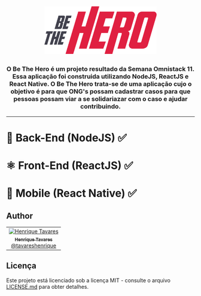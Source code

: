 <h1 align="center">
  <img alt="BeTheHero" title="BeTheHero" src="./frontend/src/assets/logo.svg" width="300px" />
</h1>

<h3 align="center">
  O Be The Hero é um projeto resultado da Semana Omnistack 11. Essa aplicação foi construida utilizando NodeJS, ReactJS e React Native. O Be The Hero trata-se de uma aplicação cujo o objetivo é para que ONG's possam cadastrar casos para que pessoas possam viar a se solidariazar com o caso e ajudar contribuindo.
</h3>

---

<h1>
  <a href="https://github.com/tavareshenrique/be-the-hero/tree/master/backend" style="text-decoration: none;" >
  💾 Back-End (NodeJS) ✅
  </a>
</h1>

<h1>
   <a href="https://github.com/tavareshenrique/be-the-hero/tree/master/frontend" style="text-decoration: none;">
  ⚛️ Front-End (ReactJS) ✅
  </a>
</h1>

<h1>
  <a href="https://github.com/tavareshenrique/be-the-hero/tree/master/mobile" style="text-decoration: none;">
  📱 Mobile (React Native) ✅
  </a>
</h1>

## Author

<table>
  <tr>
    <td align="center">
      <a href="http://github.com/tavareshenrique/">
        <img src="https://avatars1.githubusercontent.com/u/27022914?v=4" width="100px;" alt="Henrique Tavares"/>
        <br />
        <sub>
          <b>Henrique Tavares</b>
        </sub>
       </a>
       <br />
       <a href="https://github.com/tavareshenrique/be-the-hero/commits?author=tavareshenrique" title="Code">@tavareshenrique</a>
    </td>
  </tr>
</table>

## Licença

Este projeto está licenciado sob a licença MIT - consulte o arquivo [LICENSE.md](https://github.com/tavareshenrique/be-the-hero/blob/master/LICENSE) para obter detalhes.
